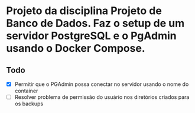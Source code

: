 # Projeto da disciplina Projeto de Banco de Dados. Faz o setup de um servidor PostgreSQL e o PgAdmin usando o Docker Compose. 
 
## Todo

- [x] Permitir que o PGAdmin possa conectar no servidor usando o nome do container
- [ ] Resolver problema de permissão do usuário nos diretórios criados para os backups 

